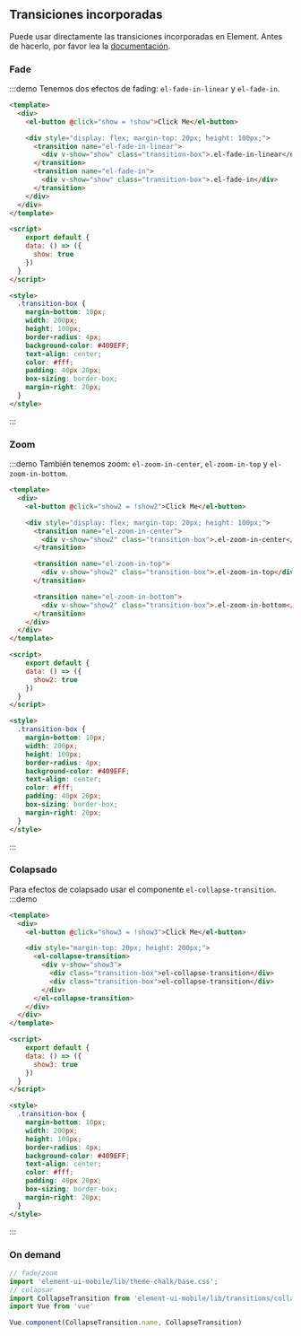 ## Transiciones incorporadas

Puede usar directamente las transiciones incorporadas en Element. Antes de hacerlo, por favor lea la [documentación](https://vuejs.org/v2/api/#transition).

### Fade

:::demo Tenemos dos efectos de fading: `el-fade-in-linear` y `el-fade-in`.
```html
<template>
  <div>
    <el-button @click="show = !show">Click Me</el-button>

    <div style="display: flex; margin-top: 20px; height: 100px;">
      <transition name="el-fade-in-linear">
        <div v-show="show" class="transition-box">.el-fade-in-linear</div>
      </transition>
      <transition name="el-fade-in">
        <div v-show="show" class="transition-box">.el-fade-in</div>
      </transition>
    </div>
  </div>
</template>

<script>
    export default {
    data: () => ({
      show: true
    })
  }
</script>

<style>
  .transition-box {
    margin-bottom: 10px;
    width: 200px;
    height: 100px;
    border-radius: 4px;
    background-color: #409EFF;
    text-align: center;
    color: #fff;
    padding: 40px 20px;
    box-sizing: border-box;
    margin-right: 20px;
  }
</style>
```
:::

### Zoom

:::demo También tenemos zoom: `el-zoom-in-center`, `el-zoom-in-top` y `el-zoom-in-bottom`.
```html
<template>
  <div>
    <el-button @click="show2 = !show2">Click Me</el-button>

    <div style="display: flex; margin-top: 20px; height: 100px;">
      <transition name="el-zoom-in-center">
        <div v-show="show2" class="transition-box">.el-zoom-in-center</div>
      </transition>

      <transition name="el-zoom-in-top">
        <div v-show="show2" class="transition-box">.el-zoom-in-top</div>
      </transition>

      <transition name="el-zoom-in-bottom">
        <div v-show="show2" class="transition-box">.el-zoom-in-bottom</div>
      </transition>
    </div>
  </div>
</template>

<script>
    export default {
    data: () => ({
      show2: true
    })
  }
</script>

<style>
  .transition-box {
    margin-bottom: 10px;
    width: 200px;
    height: 100px;
    border-radius: 4px;
    background-color: #409EFF;
    text-align: center;
    color: #fff;
    padding: 40px 20px;
    box-sizing: border-box;
    margin-right: 20px;
  }
</style>
```
:::


### Colapsado
Para efectos de colapsado usar el componente `el-collapse-transition`.
:::demo
```html
<template>
  <div>
    <el-button @click="show3 = !show3">Click Me</el-button>

    <div style="margin-top: 20px; height: 200px;">
      <el-collapse-transition>
        <div v-show="show3">
          <div class="transition-box">el-collapse-transition</div>
          <div class="transition-box">el-collapse-transition</div>
        </div>
      </el-collapse-transition>
    </div>
  </div>
</template>

<script>
    export default {
    data: () => ({
      show3: true
    })
  }
</script>

<style>
  .transition-box {
    margin-bottom: 10px;
    width: 200px;
    height: 100px;
    border-radius: 4px;
    background-color: #409EFF;
    text-align: center;
    color: #fff;
    padding: 40px 20px;
    box-sizing: border-box;
    margin-right: 20px;
  }
</style>
```
:::

### On demand

```js
// fade/zoom
import 'element-ui-mobile/lib/theme-chalk/base.css';
// colapsar
import CollapseTransition from 'element-ui-mobile/lib/transitions/collapse-transition';
import Vue from 'vue'

Vue.component(CollapseTransition.name, CollapseTransition)
```

<style>
  .transition-box {
    margin-bottom: 10px;
    width: 200px;
    height: 100px;
    border-radius: 4px;
    background-color: #409EFF;
    text-align: center;
    color: #fff;
    padding: 40px 20px;
    margin-right: 20px;
    box-sizing: border-box;
  }
</style>

<script>
  module.exports = {
    data: () => ({
      show: true,
      show2: true,
      show3: true
    })
  }
</script>
